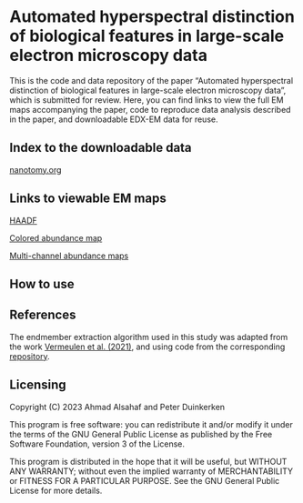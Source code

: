 # Automated hyperspectral distinction of biological features in large-scale electron microscopy data
This is the code and data repository of the paper “Automated hyperspectral distinction of biological features in large-scale electron microscopy data”, which is submitted for review. Here, you can find links to view the full EM maps accompanying the paper, code to reproduce data analysis described in the paper, and downloadable EDX-EM data for reuse.

Index to the downloadable data
---------
[nanotomy.org](http://www.nanotomy.org/PW/temp03/Duinkerken2023SUB/index.html)

Links to viewable EM maps
---------
[HAADF](http://www.nanotomy.org/avivator/?image_url=http://www.nanotomy.org/PW/temp03/Duinkerken2023SUB/figures/fig2/HAADF.ome.tiff)

[Colored abundance map](http://www.nanotomy.org/avivator/?image_url=http://www.nanotomy.org/PW/temp03/Duinkerken2023SUB/figures/fig2/Multicolor.ome.tiff)

[Multi-channel abundance maps](http://www.nanotomy.org/avivator/?image_url=http://www.nanotomy.org/PW/temp03/Duinkerken2023SUB/figures/fig2/abundance_maps.ome.tiff)

How to use
---------


References
---------
The endmember extraction algorithm used in this study was adapted from the work [Vermeulen et al. (2021)](https://www.sciencedirect.com/science/article/abs/pii/S1386142521001232), and using code from the corresponding [repository](https://github.com/NU-ACCESS/UMAP).

Licensing
---------

Copyright (C) 2023 Ahmad Alsahaf and Peter Duinkerken

This program is free software: you can redistribute it and/or modify it under the terms of the GNU General Public License as published by the Free Software Foundation, version 3 of the License.

This program is distributed in the hope that it will be useful, but WITHOUT ANY WARRANTY; without even the implied warranty of MERCHANTABILITY or FITNESS FOR A PARTICULAR PURPOSE. See the GNU General Public License for more details.
